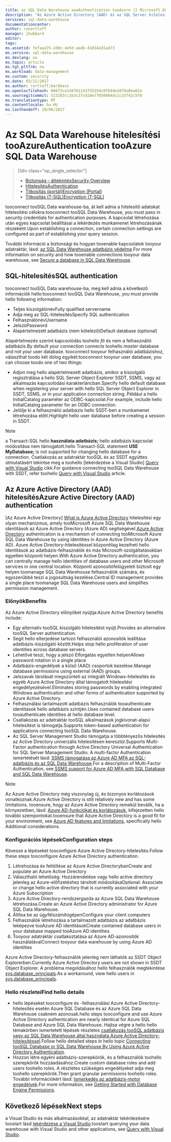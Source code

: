 ```yaml
---
title: az SQL Data Warehouse aaaAuthentication tooAzure |} Microsoft Docs
description: "Az Azure Active Directory (AAD) és az SQL Server hitelesítési tooAzure SQL Data Warehouse."
services: sql-data-warehouse
documentationcenter: 
author: ronortloff
manager: jhubbard
editor: 
tags: 
ms.assetid: fefaaa75-2d0c-4e5d-aadb-410342d1ad73
ms.service: sql-data-warehouse
ms.devlang: na
ms.topic: article
ms.tgt_pltfrm: na
ms.workload: data-management
ms.custom: security
ms.date: 03/21/2017
ms.author: rortloff;barbkess
ms.openlocfilehash: 66673ce1d4761243755254c8f64de1078a0ea82e
ms.sourcegitcommit: 523283cc1b3c37c428e77850964dc1c33742c5f0
ms.translationtype: MT
ms.contentlocale: hu-HU
ms.lasthandoff: 10/06/2017
---
```

# <a name="authentication-tooazure-sql-data-warehouse"></a><span data-ttu-id="7ba94-103">Az SQL Data Warehouse hitelesítési tooAzure</span><span class="sxs-lookup"><span data-stu-id="7ba94-103">Authentication tooAzure SQL Data Warehouse</span></span>
> [!div class="op_single_selector"]
> * [<span data-ttu-id="7ba94-104">Biztonság – áttekintés</span><span class="sxs-lookup"><span data-stu-id="7ba94-104">Security Overview</span></span>](sql-data-warehouse-overview-manage-security.md)
> * [<span data-ttu-id="7ba94-105">Hitelesítés</span><span class="sxs-lookup"><span data-stu-id="7ba94-105">Authentication</span></span>](sql-data-warehouse-authentication.md)
> * [<span data-ttu-id="7ba94-106">Titkosítás (portál)</span><span class="sxs-lookup"><span data-stu-id="7ba94-106">Encryption (Portal)</span></span>](sql-data-warehouse-encryption-tde.md)
> * [<span data-ttu-id="7ba94-107">Titkosítás (T-SQL)</span><span class="sxs-lookup"><span data-stu-id="7ba94-107">Encryption (T-SQL)</span></span>](sql-data-warehouse-encryption-tde-tsql.md)
> 
> 

<span data-ttu-id="7ba94-108">tooconnect tooSQL Data warehouse-ba, át kell adnia a hitelesítő adatokat hitelesítési célokra.</span><span class="sxs-lookup"><span data-stu-id="7ba94-108">tooconnect tooSQL Data Warehouse, you must pass in security credentials for authentication purposes.</span></span> <span data-ttu-id="7ba94-109">A kapcsolat létrehozása után egyes kapcsolat beállításai a lekérdezés munkamenet létrehozásának részeként.</span><span class="sxs-lookup"><span data-stu-id="7ba94-109">Upon establishing a connection, certain connection settings are configured as part of establishing your query session.</span></span>  

<span data-ttu-id="7ba94-110">További információ a biztonsági és hogyan tooenable kapcsolatok tooyour adatraktár, lásd: [az SQL Data Warehouse adatbázis védelme][Secure a database in SQL Data Warehouse].</span><span class="sxs-lookup"><span data-stu-id="7ba94-110">For more information on security and how tooenable connections tooyour data warehouse, see [Secure a database in SQL Data Warehouse][Secure a database in SQL Data Warehouse].</span></span>

## <a name="sql-authentication"></a><span data-ttu-id="7ba94-111">SQL-hitelesítés</span><span class="sxs-lookup"><span data-stu-id="7ba94-111">SQL authentication</span></span>
<span data-ttu-id="7ba94-112">tooconnect tooSQL Data warehouse-ba, meg kell adnia a következő információk hello:</span><span class="sxs-lookup"><span data-stu-id="7ba94-112">tooconnect tooSQL Data Warehouse, you must provide hello following information:</span></span>

* <span data-ttu-id="7ba94-113">Teljes kiszolgálónév</span><span class="sxs-lookup"><span data-stu-id="7ba94-113">Fully qualified servername</span></span>
* <span data-ttu-id="7ba94-114">Adja meg az SQL-hitelesítés</span><span class="sxs-lookup"><span data-stu-id="7ba94-114">Specify SQL authentication</span></span>
* <span data-ttu-id="7ba94-115">Felhasználónév</span><span class="sxs-lookup"><span data-stu-id="7ba94-115">Username</span></span>
* <span data-ttu-id="7ba94-116">Jelszó</span><span class="sxs-lookup"><span data-stu-id="7ba94-116">Password</span></span>
* <span data-ttu-id="7ba94-117">Alapértelmezett adatbázis (nem kötelező)</span><span class="sxs-lookup"><span data-stu-id="7ba94-117">Default database (optional)</span></span>

<span data-ttu-id="7ba94-118">Alapértelmezés szerint kapcsolódás toohello *fő* és nem a felhasználói adatbázis.</span><span class="sxs-lookup"><span data-stu-id="7ba94-118">By default your connection connects toohello *master* database and not your user database.</span></span> <span data-ttu-id="7ba94-119">tooconnect tooyour felhasználói adatbázishoz, választhat toodo két dolog egyikét:</span><span class="sxs-lookup"><span data-stu-id="7ba94-119">tooconnect tooyour user database, you can choose toodo one of two things:</span></span>

* <span data-ttu-id="7ba94-120">Adjon meg hello alapértelmezett adatbázis, amikor a kiszolgáló regisztrálása a hello SQL Server Object Explorer SSDT, SSMS, vagy az alkalmazás kapcsolódási karakterláncban.</span><span class="sxs-lookup"><span data-stu-id="7ba94-120">Specify hello default database when registering your server with hello SQL Server Object Explorer in SSDT, SSMS, or in your application connection string.</span></span> <span data-ttu-id="7ba94-121">Például a hello InitialCatalog paraméter az ODBC-kapcsolat.</span><span class="sxs-lookup"><span data-stu-id="7ba94-121">For example, include hello InitialCatalog parameter for an ODBC connection.</span></span>
* <span data-ttu-id="7ba94-122">Jelölje ki a felhasználói adatbázis hello SSDT-ben a munkamenet létrehozása előtt.</span><span class="sxs-lookup"><span data-stu-id="7ba94-122">Highlight hello user database before creating a session in SSDT.</span></span>

> [!NOTE]
> <span data-ttu-id="7ba94-123">a Transact-SQL hello **használata adatbázis;** hello adatbázis kapcsolat módosítása nem támogatott.</span><span class="sxs-lookup"><span data-stu-id="7ba94-123">hello Transact-SQL statement **USE MyDatabase;** is not supported for changing hello database for a connection.</span></span> <span data-ttu-id="7ba94-124">Csatlakozás az adatraktár tooSQL és az SSDT együttes útmutatásért tekintse meg a toohello [lekérdezése a Visual Studio] [ Query with Visual Studio] cikk.</span><span class="sxs-lookup"><span data-stu-id="7ba94-124">For guidance connecting tooSQL Data Warehouse with SSDT, refer toohello [Query with Visual Studio][Query with Visual Studio] article.</span></span>
> 
> 

## <a name="azure-active-directory-aad-authentication"></a><span data-ttu-id="7ba94-125">Az Azure Active Directory (AAD) hitelesítés</span><span class="sxs-lookup"><span data-stu-id="7ba94-125">Azure Active Directory (AAD) authentication</span></span>
<span data-ttu-id="7ba94-126">[Az Azure Active Directory] [ What is Azure Active Directory] hitelesítési egy olyan mechanizmus, amely tooMicrosoft Azure SQL Data Warehouse identitások az Azure Active Directory (Azure AD) segítségével.</span><span class="sxs-lookup"><span data-stu-id="7ba94-126">[Azure Active Directory][What is Azure Active Directory] authentication is a mechanism of connecting tooMicrosoft Azure SQL Data Warehouse by using identities in Azure Active Directory (Azure AD).</span></span> <span data-ttu-id="7ba94-127">Azure Active Directory-hitelesítéssel központilag kezelheti hello identitások az adatbázis-felhasználók és más Microsoft-szolgáltatásokban egyetlen központi helyen.</span><span class="sxs-lookup"><span data-stu-id="7ba94-127">With Azure Active Directory authentication, you can centrally manage hello identities of database users and other Microsoft services in one central location.</span></span> <span data-ttu-id="7ba94-128">Központi azonosítófelügyeleti biztosít egy helyen toomanage SQL Data Warehouse felhasználók számára, és egyszerűbbé teszi a jogosultság kezelése.</span><span class="sxs-lookup"><span data-stu-id="7ba94-128">Central ID management provides a single place toomanage SQL Data Warehouse users and simplifies permission management.</span></span> 

### <a name="benefits"></a><span data-ttu-id="7ba94-129">Előnyök</span><span class="sxs-lookup"><span data-stu-id="7ba94-129">Benefits</span></span>
<span data-ttu-id="7ba94-130">Az Azure Active Directory előnyöket nyújtja:</span><span class="sxs-lookup"><span data-stu-id="7ba94-130">Azure Active Directory benefits include:</span></span>

* <span data-ttu-id="7ba94-131">Egy alternatív tooSQL kiszolgáló hitelesítést nyújt.</span><span class="sxs-lookup"><span data-stu-id="7ba94-131">Provides an alternative tooSQL Server authentication.</span></span>
* <span data-ttu-id="7ba94-132">Segít hello elterjedése tartozó felhasználói azonosítók leállítása adatbázis-kiszolgáló között.</span><span class="sxs-lookup"><span data-stu-id="7ba94-132">Helps stop hello proliferation of user identities across database servers.</span></span>
* <span data-ttu-id="7ba94-133">Lehetővé teszi, hogy a jelszó Elforgatás egyetlen helyen</span><span class="sxs-lookup"><span data-stu-id="7ba94-133">Allows password rotation in a single place</span></span>
* <span data-ttu-id="7ba94-134">Adatbázis-engedélyek a külső (AAD) csoportok kezelése.</span><span class="sxs-lookup"><span data-stu-id="7ba94-134">Manage database permissions using external (AAD) groups.</span></span>
* <span data-ttu-id="7ba94-135">Jelszavak tárolását megszünteti az integrált Windows-hitelesítés és egyéb Azure Active Directory által támogatott hitelesítési engedélyezésével.</span><span class="sxs-lookup"><span data-stu-id="7ba94-135">Eliminates storing passwords by enabling integrated Windows authentication and other forms of authentication supported by Azure Active Directory.</span></span>
* <span data-ttu-id="7ba94-136">Felhasználási tartalmazott adatbázis felhasználók tooauthenticate identitások hello adatbázis szintjén.</span><span class="sxs-lookup"><span data-stu-id="7ba94-136">Uses contained database users tooauthenticate identities at hello database level.</span></span>
* <span data-ttu-id="7ba94-137">Csatlakozás az adatraktár tooSQL alkalmazások jogkivonat-alapú hitelesítést is támogatja.</span><span class="sxs-lookup"><span data-stu-id="7ba94-137">Supports token-based authentication for applications connecting tooSQL Data Warehouse.</span></span>
* <span data-ttu-id="7ba94-138">Az SQL Server Management Studio támogatja a többtényezős hitelesítés az Active Directory univerzális hitelesítésen keresztül.</span><span class="sxs-lookup"><span data-stu-id="7ba94-138">Supports Multi-Factor authentication through Active Directory Universal Authentication for SQL Server Management Studio.</span></span> <span data-ttu-id="7ba94-139">A multi-factor Authentication ismertetését lásd: [SSMS támogatása az Azure AD MFA az SQL-adatbázis és az SQL Data Warehouse](../sql-database/sql-database-ssms-mfa-authentication.md).</span><span class="sxs-lookup"><span data-stu-id="7ba94-139">For a description of Multi-Factor Authentication, see [SSMS support for Azure AD MFA with SQL Database and SQL Data Warehouse](../sql-database/sql-database-ssms-mfa-authentication.md).</span></span>

> [!NOTE]
> <span data-ttu-id="7ba94-140">Az Azure Active Directory még viszonylag új, és bizonyos korlátozások vonatkoznak.</span><span class="sxs-lookup"><span data-stu-id="7ba94-140">Azure Active Directory is still relatively new and has some limitations.</span></span> <span data-ttu-id="7ba94-141">tooensure, hogy az Azure Active Directory remekül beválik, ha a környezetben, lásd: [Azure AD-funkciókat és korlátozások][Azure AD features and limitations], kifejezetten hello további szempontokat.</span><span class="sxs-lookup"><span data-stu-id="7ba94-141">tooensure that Azure Active Directory is a good fit for your environment, see [Azure AD features and limitations][Azure AD features and limitations], specifically hello Additional considerations.</span></span>
> 
> 

### <a name="configuration-steps"></a><span data-ttu-id="7ba94-142">Konfigurációs lépések</span><span class="sxs-lookup"><span data-stu-id="7ba94-142">Configuration steps</span></span>
<span data-ttu-id="7ba94-143">Kövesse a lépéseket tooconfigure Azure Active Directory-hitelesítés.</span><span class="sxs-lookup"><span data-stu-id="7ba94-143">Follow these steps tooconfigure Azure Active Directory authentication.</span></span>

1. <span data-ttu-id="7ba94-144">Létrehozása és feltöltése az Azure Active Directoryban</span><span class="sxs-lookup"><span data-stu-id="7ba94-144">Create and populate an Azure Active Directory</span></span>
2. <span data-ttu-id="7ba94-145">Választható lehetőség: Hozzárendelése vagy hello active directory jelenleg az Azure-előfizetéshez társított módosítása</span><span class="sxs-lookup"><span data-stu-id="7ba94-145">Optional: Associate or change hello active directory that is currently associated with your Azure Subscription</span></span>
3. <span data-ttu-id="7ba94-146">Azure Active Directory-rendszergazda az Azure SQL Data Warehouse létrehozása.</span><span class="sxs-lookup"><span data-stu-id="7ba94-146">Create an Azure Active Directory administrator for Azure SQL Data Warehouse.</span></span>
4. <span data-ttu-id="7ba94-147">Állítsa be az ügyfélszámítógépen</span><span class="sxs-lookup"><span data-stu-id="7ba94-147">Configure your client computers</span></span>
5. <span data-ttu-id="7ba94-148">Felhasználók létrehozása a tartalmazott adatbázis az adatbázis leképezve tooAzure AD identitások</span><span class="sxs-lookup"><span data-stu-id="7ba94-148">Create contained database users in your database mapped tooAzure AD identities</span></span>
6. <span data-ttu-id="7ba94-149">Tooyour adatraktár csatlakoztatása az Azure AD-azonosítók használatával</span><span class="sxs-lookup"><span data-stu-id="7ba94-149">Connect tooyour data warehouse by using Azure AD identities</span></span>

<span data-ttu-id="7ba94-150">Azure Active Directory-felhasználók jelenleg nem láthatók az SSDT Object Explorerben.</span><span class="sxs-lookup"><span data-stu-id="7ba94-150">Currently Azure Active Directory users are not shown in SSDT Object Explorer.</span></span> <span data-ttu-id="7ba94-151">A probléma megoldásához hello felhasználók megtekintése [sys.database_principals](https://msdn.microsoft.com/library/ms187328.aspx).</span><span class="sxs-lookup"><span data-stu-id="7ba94-151">As a workaround, view hello users in [sys.database_principals](https://msdn.microsoft.com/library/ms187328.aspx).</span></span>

### <a name="find-hello-details"></a><span data-ttu-id="7ba94-152">Hello részletei</span><span class="sxs-lookup"><span data-stu-id="7ba94-152">Find hello details</span></span>
* <span data-ttu-id="7ba94-153">hello lépéseket tooconfigure és -felhasználási Azure Active Directory-hitelesítés esetén Azure SQL Database és az Azure SQL Data Warehouse csaknem azonosak.</span><span class="sxs-lookup"><span data-stu-id="7ba94-153">hello steps tooconfigure and use Azure Active Directory authentication are nearly identical for Azure SQL Database and Azure SQL Data Warehouse.</span></span> <span data-ttu-id="7ba94-154">Hajtsa végre a hello hello témakörben ismertetett lépések részletes [csatlakozás tooSQL adatbázis vagy az SQL Data Warehouse által használata Azure Active Directory-hitelesítéssel](../sql-database/sql-database-aad-authentication.md).</span><span class="sxs-lookup"><span data-stu-id="7ba94-154">Follow hello detailed steps in hello topic [Connecting tooSQL Database or SQL Data Warehouse By Using Azure Active Directory Authentication](../sql-database/sql-database-aad-authentication.md).</span></span>
* <span data-ttu-id="7ba94-155">Hozzon létre egyéni adatbázis-szerepkörök, és a felhasználók toohello szerepkörök hozzáadásához.</span><span class="sxs-lookup"><span data-stu-id="7ba94-155">Create custom database roles and add users toohello roles.</span></span> <span data-ttu-id="7ba94-156">A részletes szükséges engedélyeket adja meg toohello szerepkörök.</span><span class="sxs-lookup"><span data-stu-id="7ba94-156">Then grant granular permissions toohello roles.</span></span> <span data-ttu-id="7ba94-157">További információkért lásd: [Ismerkedés az adatbázis-motor engedélyek](https://msdn.microsoft.com/library/mt667986.aspx).</span><span class="sxs-lookup"><span data-stu-id="7ba94-157">For more information, see [Getting Started with Database Engine Permissions](https://msdn.microsoft.com/library/mt667986.aspx).</span></span>

## <a name="next-steps"></a><span data-ttu-id="7ba94-158">Következő lépések</span><span class="sxs-lookup"><span data-stu-id="7ba94-158">Next steps</span></span>
<span data-ttu-id="7ba94-159">a Visual Studio és más alkalmazásokkal, az adatraktár lekérdezésére toostart lásd [lekérdezése a Visual Studio][Query with Visual Studio].</span><span class="sxs-lookup"><span data-stu-id="7ba94-159">toostart querying your data warehouse with Visual Studio and other applications, see [Query with Visual Studio][Query with Visual Studio].</span></span>

<!-- Article references -->
[Secure a database in SQL Data Warehouse]: ./sql-data-warehouse-overview-manage-security.md
[Query with Visual Studio]: ./sql-data-warehouse-query-visual-studio.md
[What is Azure Active Directory]: ../active-directory/active-directory-whatis.md
[Azure AD features and limitations]: ../sql-database/sql-database-aad-authentication.md#azure-ad-features-and-limitations
